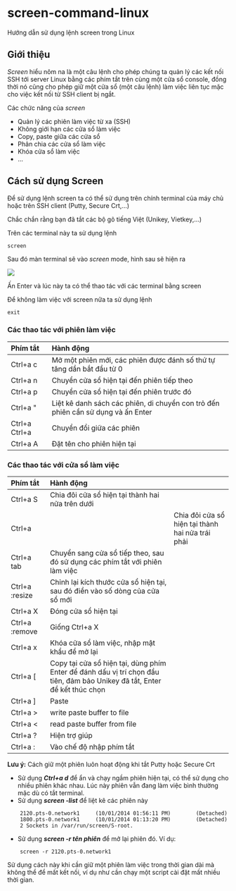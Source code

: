 # screen-command-linux

Hướng dẫn sử dụng lệnh screen trong Linux

## Giới thiệu

_Screen_ hiểu nôm na là một câu lệnh cho phép chúng ta quản lý các kết nối SSH tới server Linux bằng các phím tắt trên cùng một cửa sổ console, đồng thời nó cũng cho phép giữ một cửa sổ \(một câu lệnh\) làm việc liên tục mặc cho việc kết nối từ SSH client bị ngắt.

Các chức năng của _screen_

* Quản lý các phiên làm việc từ xa \(SSH\)
* Không giới hạn các cửa sổ làm việc
* Copy, paste giữa các cửa sổ
* Phân chia các cửa sổ làm việc
* Khóa cửa sổ làm việc
* ...

## Cách sử dụng Screen

Để sử dụng lệnh screen ta có thể sử dụng trên chính terminal của máy chủ hoặc trên SSH client \(Putty, Secure Crt,...\)

Chắc chắn rằng bạn đã tắt các bộ gõ tiếng Việt \(Unikey, Vietkey,...\)

Trên các terminal này ta sử dụng lệnh

```text
screen
```

Sau đó màn terminal sẽ vào _screen_ mode, hình sau sẽ hiện ra

![](http://i.imgur.com/WmYhjlv.png)

Ấn Enter và lúc này ta có thể thao tác với các terminal bằng screen

Để không làm việc với screen nữa ta sử dụng lệnh

```text
exit
```

### Các thao tác với phiên làm việc

| Phím tắt | Hành động |
| :--- | :--- |
| Ctrl+a c | Mở một phiên mới, các phiên được đánh số thứ tự tăng dần bắt đầu từ 0 |
| Ctrl+a n | Chuyển cửa sổ hiện tại đến phiên tiếp theo |
| Ctrl+a p | Chuyển cửa sổ hiện tại đến phiên trước đó |
| Ctrl+a " | Liệt kê danh sách các phiên, di chuyển con trỏ đến phiên cần sử dụng và ấn Enter |
| Ctrl+a Ctrl+a | Chuyển đổi giữa các phiên |
| Ctrl+a A | Đặt tên cho phiên hiện tại |

### Các thao tác với cửa sổ làm việc

| Phím tắt | Hành động |  |
| :--- | :--- | :--- |
| Ctrl+a S | Chia đôi cửa sổ hiện tại thành hai nửa trên dưới |  |
| Ctrl+a |  | Chia đôi cửa sổ hiện tại thành hai nửa trái phải |
| Ctrl+a tab | Chuyển sang cửa sổ tiếp theo, sau đó sử dụng các phím tắt với phiên làm việc |  |
| Ctrl+a :resize | Chỉnh lại kích thước cửa sổ hiện tại, sau đó điền vào số dòng của cửa sổ mới |  |
| Ctrl+a X | Đóng cửa sổ hiện tại |  |
| Ctrl+a :remove | Giống Ctrl+a X |  |
| Ctrl+a x | Khóa cửa sổ làm việc, nhập mật khẩu để mở lại |  |
| Ctrl+a \[ | Copy tại cửa sổ hiện tại, dùng phím Enter để đánh dấu vị trí chọn đầu tiên, đảm bảo Unikey đã tắt, Enter để kết thúc chọn |  |
| Ctrl+a \] | Paste |  |
| Ctrl+a &gt; | write paste buffer to file |  |
| Ctrl+a &lt; | read paste buffer from file |  |
| Ctrl+a ? | Hiện trợ giúp |  |
| Ctrl+a : | Vào chế độ nhập phím tắt |  |

**Lưu ý:** Cách giữ một phiên luôn hoạt động khi tắt Putty hoặc Secure Crt

* Sử dụng _**Ctrl+a d**_ để ẩn và chạy ngầm phiên hiện tại, có thể sử dụng cho nhiều phiên khác nhau. Lúc này phiên vẫn đang làm việc bình thường mặc dù có tắt terminal.
* Sử dụng _**screen -list**_ để liệt kê các phiên này

```text
    2120.pts-0.network1     (10/01/2014 01:56:11 PM)        (Detached)
    1800.pts-0.network1     (10/01/2014 01:13:20 PM)        (Detached)
    2 Sockets in /var/run/screen/S-root.
```

* Sử dụng _**screen -r tên phiên**_ để mở lại phiên đó. Ví dụ:

```text
    screen -r 2120.pts-0.network1
```

Sử dụng cách này khi cần giữ một phiên làm việc trong thời gian dài mà không thể để mất kết nối, ví dụ như cần chạy một script cài đặt mất nhiều thời gian.

